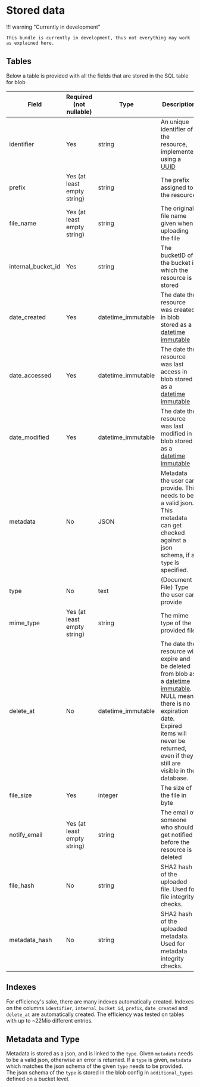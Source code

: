 # Stored data

!!! warning "Currently in development"

    This bundle is currently in development, thus not everything may work as explained here.

## Tables
Below a table is provided with all the fields that are stored in the SQL table for blob

| Field              | Required (not nullable)     | Type               | Description                                                                                                                                                                                                                                                                    | Max. length     |
|--------------------|-----------------------------|--------------------|--------------------------------------------------------------------------------------------------------------------------------------------------------------------------------------------------------------------------------------------------------------------------------|-----------------|
| identifier         | Yes                         | string             | An unique identifier of the resource, implemented using a [UUID](https://en.wikipedia.org/wiki/Universally_unique_identifier)                                                                                                                                                  | 128             |
| prefix             | Yes (at least empty string) | string             | The prefix assigned to the resource                                                                                                                                                                                                                                            | 512             |
| file_name          | Yes (at least empty string) | string             | The original file name given when uploading the file                                                                                                                                                                                                                           | 512             |
| internal_bucket_id | Yes                         | string             | The bucketID of the bucket in which the resource is stored                                                                                                                                                                                                                     | 50              |
| date_created       | Yes                         | datetime_immutable | The date the resource was created in blob stored as a [datetime immutable](https://www.php.net/manual/de/class.datetimeimmutable.php)                                                                                                                                          | -               |
| date_accessed      | Yes                         | datetime_immutable | The date the resource was last access in blob stored as a [datetime immutable](https://www.php.net/manual/de/class.datetimeimmutable.php)                                                                                                                                      | -               |
| date_modified      | Yes                         | datetime_immutable | The date the resource was last modified in blob stored as a [datetime immutable](https://www.php.net/manual/de/class.datetimeimmutable.php)                                                                                                                                    | -               |
| metadata           | No                          | JSON               | Metadata the user can provide. This needs to be a valid json. This metadata can get checked against a json schema, if a `type` is specified.                                                                                                                                   | - (1 GB)        |
| type               | No                          | text               | (Document / File) Type the user can provide                                                                                                                                                                                                                                    | - (65535 bytes) |
| mime_type          | Yes (at least empty string) | string             | The mime type of the provided file                                                                                                                                                                                                                                             | 255             |
| delete_at          | No                          | datetime_immutable | The date the resource will expire and be deleted from blob as a [datetime immutable](https://www.php.net/manual/de/class.datetimeimmutable.php). NULL means there is no expiration date. Expired items will never be returned, even if they still are visible in the database. | -               |
| file_size          | Yes                         | integer            | The size of the file in byte                                                                                                                                                                                                                                                   | -               |
| notify_email       | Yes (at least empty string) | string             | The email of someone who should get notified before the resource is deleted                                                                                                                                                                                                    | 255             |
| file_hash          | No                          | string             | SHA2 hash of the uploaded file. Used for file integrity checks.                                                                                                                                                                                                                |                 |
| metadata_hash      | No                          | string             | SHA2 hash of the uploaded metadata. Used for metadata integrity checks.                                                                                                                                                                                                        |                 |

## Indexes
For efficiency's sake, there are many indexes automatically created. Indexes on the columns `identifier`, `internal_bucket_id`, `prefix`, `date_created` and `delete_at` are automatically created. The efficiency was tested on tables with up to ~22Mio different entries.

## Metadata and Type
Metadata is stored as a json, and is linked to the `type`. Given `metadata` needs to be a valid json, otherwise an error is returned. If a `type` is given, `metadata` which matches the json schema of the given `type` needs to be provided. The json schema of the `type` is stored in the blob config in `additional_types` defined on a bucket level.